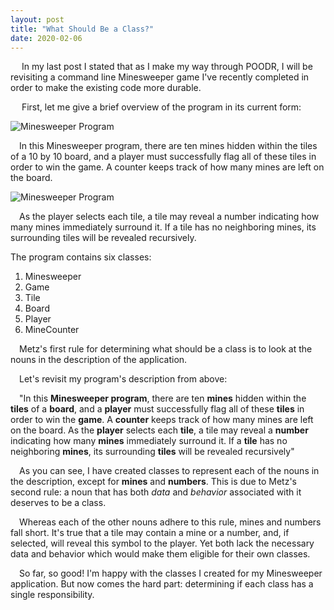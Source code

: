```yaml
---
layout: post
title: "What Should Be a Class?"
date: 2020-02-06
---
```


<p>&emsp; In my last post I stated that as I make my way through POODR, I will be revisiting a command line Minesweeper game I've recently completed in order to make the existing code more durable.</p>

<p>&emsp; First, let me give a brief overview of the program in its current form:</p>

<img class="center" src="https://user-images.githubusercontent.com/34899774/74170631-38339300-4bfb-11ea-9c76-4bffc12f9511.png" alt="Minesweeper Program">
<p>&emsp;In this Minesweeper program, there are ten mines hidden within the tiles of a 10 by 10 board, and a player must successfully flag all of these tiles in order to win the game. A counter keeps track of how many mines are left on the board.</p>
<img class="center" src="https://user-images.githubusercontent.com/34899774/74046053-d1fd0500-499b-11ea-862e-1ec53968fdf6.png" alt="Minesweeper Program">
<p>&emsp;As the player selects each tile, a tile may reveal a number indicating how many mines immediately surround it. If a tile has no neighboring mines, its surrounding tiles will be revealed recursively.</p>
<p>The program contains six classes:</p>
<ol>
 <li>Minesweeper</li>
 <li>Game</li>
 <li>Tile</li>
 <li>Board</li>
 <li>Player</li>
 <li>MineCounter</li>
</ol>
<p>&emsp;Metz's first rule for determining what should be a class is to look at the nouns in the description of the application.</p>
<p>&emsp;Let's revisit my program's description from above:</p>
<p>&emsp;"In this <b>Minesweeper program</b>, there are ten <b>mines</b> hidden within the <b>tiles</b> of a <b>board</b>, and a <b>player</b> must successfully flag all of these <b>tiles</b> in order to win the <b>game</b>. A <b>counter</b> keeps track of how many mines are left on the board. As the <b>player</b> selects each <b>tile</b>, a tile may reveal a <b>number</b> indicating how many <b>mines</b> immediately surround it. If a <b>tile</b> has no neighboring <b>mines</b>, its surrounding <b>tiles</b> will be revealed recursively"</p>
<p>&emsp;As you can see, I have created classes to represent each of the nouns in the description, except for <b>mines</b> and <b>numbers</b>. This is due to Metz's second rule: a noun that has both <em>data</em> and <em>behavior</em> associated with it deserves to be a class.</p>
<p>&emsp;Whereas each of the other nouns adhere to this rule, mines and numbers fall short. It's true that a tile may contain a mine or a number, and, if selected, will reveal this symbol to the player. Yet both lack the necessary data and behavior which would make them eligible for their own classes.</p>
<p>&emsp;So far, so good! I'm happy with the classes I created for my Minesweeper application. But now comes the hard part: determining if each class has a single responsibility.</p>


 

